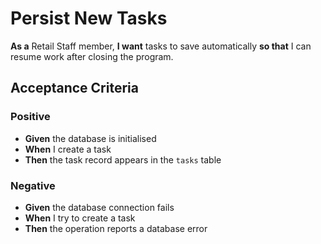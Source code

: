 # Persist New Tasks

**As a** Retail Staff member, **I want** tasks to save automatically **so that** I can resume work after closing the program.

## Acceptance Criteria

### Positive
- **Given** the database is initialised
- **When** I create a task
- **Then** the task record appears in the `tasks` table

### Negative
- **Given** the database connection fails
- **When** I try to create a task
- **Then** the operation reports a database error
